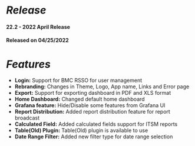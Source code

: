 # ***Release***
#### 22.2 - 2022 April Release
#### Released on 04/25/2022


# ***Features***
- **Login:** Support for BMC RSSO for user management
- **Rebranding:** Changes in Theme, Logo, App name, Links and Error page
- **Export:** Support for exporting dashboard in PDF and XLS format
- **Home Dashboard:** Changed default home dashboard
- **Grafana feature:** Hide/Disable some features from Grafana UI
- **Report Distribution:** Added report distribution feature for report broadcast
- **Calculated Field:** Added calculated fields support for ITSM reports
- **Table(Old) Plugin:** Table(Old) plugin is available to use
- **Date Range Filter:** Added new filter type for date range selection 
